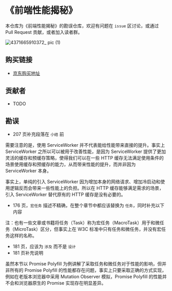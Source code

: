 # 《前端性能揭秘》

本仓库为《前端性能揭秘》的勘误仓库，欢迎有问题在 `issue` 区讨论，或通过 Pull Request 贡献，或者加入读者群。

![4371665910372_ pic (1)](https://user-images.githubusercontent.com/5436704/196026983-8d514b4c-2e24-46cc-aa7d-c88fb0ff21e1.jpg)

## 购买链接

- [京东购买地址](https://item.jd.com/13387853.html)

## 贡献者

- TODO

## 勘误

- 207 页补充段落在 `小结` 前

需要注意的是，使用 ServiceWorker 并不代表能给性能带来直接的提升。事实上 ServiceWorker 之所以可以被用于改善性能，是因为 ServiceWorker 提供了更加灵活的缓存和预缓存策略，使得我们可以在一些 HTTP 缓存无法满足使用条件的场景使用缓存和预缓存的能力，从而带来性能的提升，而并非因为 ServiceWorker 本身。

事实上，单纯的引入 ServiceWorker 因为增加本身的网络请求、增加冷启动和使用逻辑反而会带来一些性能上的负担。所以在 HTTP 缓存能够满足需求的场景，引入 ServiceWorker 替代原有的 HTTP 缓存是没有必要的。


- 176 页，`宏任务` 描述不精确，在整个章节中都应该替换为 `任务`，同时补充以下内容


注：也有一些文章或书籍将任务（Task）称为宏任务（MacroTask）用于和微任务（MicroTask）区分，但事实上在 W3C 标准中只有任务和微任务，并没有宏任务这样的名称。


- 181 页，应该为 `涉及` 而不是 `设计`
- 181 页补充说明


虽然本节以 Promise Polyfill 为例讲解了采取任务和微任务对于性能的影响，但并非所有的 Promise Polyfill 的性能都存在问题，事实上只要采取正确的方式实现，例如在老版本浏览器中采用 Mutation Observer 模拟，Promise Polyfill 的性能并不会和浏览器原生的 Promise 实现存在明显差异。
